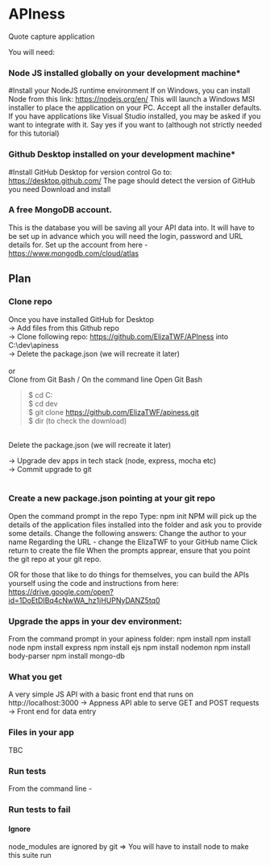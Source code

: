 # APIness
Quote capture application

You will need:
### Node JS installed globally on your development machine*
  #Install your NodeJS runtime environment 
  If on Windows, you can install Node from this link: https://nodejs.org/en/ 
  This will launch a Windows MSI installer to place the application on your PC. 
  Accept all the installer defaults. 
  If you have applications like Visual Studio installed, you may be asked if you want to integrate with it. 
  Say yes if you want to (although not strictly needed for this tutorial)

### Github Desktop installed on your development machine*
  #Install GitHub Desktop for version control 
  Go to: https://desktop.github.com/ 
  The page should detect the version of GitHub you need
  Download and install 
  
### A free MongoDB account.
  This is the database you will be saving all your API data into. 
  It will have to be  set up in advance which you will need the login, password and URL details for.
  Set up the account from here - https://www.mongodb.com/cloud/atlas

## Plan 

### Clone repo
  Once you have installed GitHub for Desktop<br>
    → Add files from this Github repo<br>
    → Clone following repo: https://github.com/ElizaTWF/APIness into C:\dev\apiness<br>
    → Delete the package.json (we will recreate it later) <br>
  <br>
  or 
  <br>
  Clone from Git Bash / On the command line 
  Open Git Bash 
  >$ cd C: <br>
  >$ cd dev<br>
  >$ git clone https://github.com/ElizaTWF/apiness.git <br>
  >$ dir (to check the download) <br>
 <br>
 Delete the package.json (we will recreate it later) 

→ Upgrade dev apps in tech stack (node, express, mocha etc) <br>
→ Commit upgrade to git<br>
<br>

### Create a new package.json pointing at your git repo
  Open the command prompt in the repo
  Type: npm init
  NPM will pick up the details of the application files installed into the folder and ask you to provide some details.
  Change the following answers: 
  Change the author to your name 
  Regarding the URL - change the ElizaTWF to your GitHub name 
  Click return to create the file 
  When the prompts apprear, ensure that you point the git repo at your git repo.

OR for those that like to do things for themselves, you can build the APIs yourself using the code and instructions from here: 
https://drive.google.com/open?id=1DoEtDIBq4cNwWA_hz1jHUPNyDANZ5tq0

### Upgrade the apps in your dev environment:
From the command prompt in your apiness folder:
npm install
npm install node
npm install express
npm install ejs
npm install nodemon
npm install body-parser
npm install mongo-db

### What you get
A very simple JS API with a basic front end that runs on http://localhost:3000
-> Appness API able to serve GET and POST requests
-> Front end for data entry 


### Files in your app 
TBC


### Run tests 
From the command line - 


### Run tests to fail 

#### Ignore 
node_modules are ignored by git => You will have to install node to make this suite run
